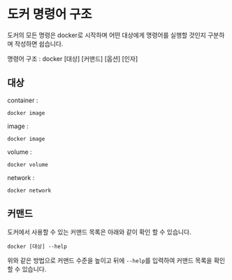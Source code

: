 # 도커 명령어 구조

도커의 모든 명령은 <shortcut>docker</shortcut>로 시작하며 어떤 대상에게 명령어를 실행할 것인지 구분하며 작성하면 쉽습니다.

명령어 구조
: docker \[대상\] \[커맨드\] \[옵션\] \[인자\]

## 대상

container
: 
```Shell
docker image
```

image
: 
```Shell
docker image
```

volume
: 
```Shell
docker volume
```

network
: 
```Shell
docker network
```

## 커맨드

도커에서 사용할 수 있는 커맨드 목록은 아래와 같이 확인 할 수 있습니다.

```Shell
docker [대상] --help
```

위와 같은 방법으로 커맨드 수준을 높이고 뒤에 `--help`를 입력하여 커맨드 목록을 확인 할 수 있습니다.

